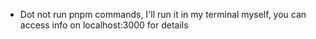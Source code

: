 - Dot not run pnpm commands, I'll run it in my terminal myself, you can access info on localhost:3000 for details